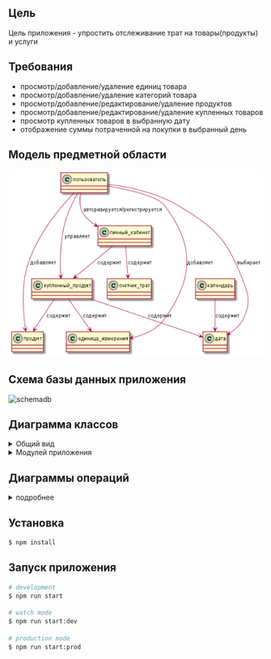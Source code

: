 ## Цель

Цель приложения - упростить отслеживание трат на товары(продукты) и услуги

## Требования

- просмотр/добавление/удаление единиц товара
- просмотр/добавление/удаление категорий товара
- просмотр/добавление/редактирование/удаление продуктов
- просмотр/добавление/редактирование/удаление купленных товаров
- просмотр купленных товаров в выбранную дату
- отображение суммы потраченной на покупки в выбранный день

## Модель предметной области

<img src="out\out\diagram_model\diagram_model.png"/>

## Схема базы данных приложения

![schemadb](purchased_product_schema_db.png)

## Диаграмма классов

<details>
<summary>Общий вид</summary>

![diagramm_classes](out/diagramm_classes/diagramm_classes.png)

</details>

<details>
<summary>Модулей приложения</summary>

### Диаграмма классов модуля prisma

![schemadb](out/src/prisma/prisma/prisma.png)

### Диаграмма классов модуля auth

![auth_module](out/src/auth/auth/auth.png)

### Диаграмма классов модуля user

![user_module](out/src/user/user/user.png)

### Диаграмма классов модуля measurement-unit

![measurement_unit](out/src/measurement-unit/measurement-unit/MeasurementUnit.png)

### Диаграмма классов модуля product

![product](out/src/product/product/product.png)

### Диаграмма классов модуля purchased-product

![purchased_product](out/src/purchased-product/purchased_product/purchased_product.png)

</details>

## Диаграммы операций

<details>
<summary>подробнее</summary>

#### Заинтересованные стороны

1. Пользователь - чтобы отслеживать свои траты

### Зарегистрироваться

#### Пред.условия:

#### Пост.условия:

1. Пользователь зарегистрирован

![register](/src/diagrams_operations/diagrams_operations_img/register.png)

### Войти в систему

#### Пред.условия:

1. Пользователь зарегистрирован

#### Пост.условия:

1. Пользовател вошел в систему

![login](/src/diagrams_operations/diagrams_operations_img/logIn.png)

### Добавить новую категорию

#### Пред.условия:

1. Пользователь зарегистрирован
2. Добавляемой категории нет в системе

#### Пост.условия:

1. Добавлена новая категория

![add_category](/src/diagrams_operations/diagrams_operations_img/add_category.png)

### Добавить новую единицу измерения

#### Пред.условия:

1. Пользователь зарегистрирован
2. Добавляемой еденицы измерения нет в системе

#### Пост.условия:

1. Добавлена новая единица измерения

![add_measurement_unit](/src/diagrams_operations/diagrams_operations_img/add_measurement_unit.png)

### Добавить новый продукт

#### Пред.условия:

1. Пользователь зарегистрирован
2. Добавляемого продукта нет в системе

#### Пост.условия:

1. Добавлен новый продукт

![add_product](/src/diagrams_operations/diagrams_operations_img/add_product.png)

### Добавить запись о купленном продукте

#### Пред.условия:

1. Пользователь зарегистрирован

#### Пост.условия:

1. Добавлена запись о купленном продукте

![add_purchased_product](/src/diagrams_operations/diagrams_operations_img/add_purchased_product.png)

### Удалить категорию

#### Пред.условия:

1. Пользователь зарегистрирован
2. Нет добавленных продуктов для выбранной категории
3. Пользователь является администратором

#### Пост.условия:

1. Категория удалена

![delete_category](/src/diagrams_operations/diagrams_operations_img/delete_category.png)

### Удалить единицу измерения

#### Пред.условия:

1. Пользователь зарегистрирован
2. Нет добавленных продуктов для выбранной единицы измерения
3. Пользователь является администратором

#### Пост.условия:

1. Еденица измерения удалена

![delete_measurement_unit](/src/diagrams_operations/diagrams_operations_img/delete_measurement_unit.png)

### Удалить продукт

#### Пред.условия:

1. Пользователь зарегистрирован
2. Нет записей о добавленных продуктах для удаляемого продукта
3. Пользователь является администратором

#### Пост.условия:

1. Продукт удален

![delete_product](/src/diagrams_operations/diagrams_operations_img/delete_product.png)

### Удалить купленный продукт

#### Пред.условия:

1. Пользователь зарегистрирован

#### Пост.условия:

1. Купленный продукт удален

![delete_purchased_product](/src/diagrams_operations/diagrams_operations_img/delete_purchased_product.png)

### Редактирование категории

#### Пред.условия:

1. Пользователь зарегистрирован
2. Категория существует

#### Пост.условия:

1. Категория отредактирована

![edit_category](/src/diagrams_operations/diagrams_operations_img/edit_category.png)

### Редактирование продукта

#### Пред.условия:

1. Пользователь зарегистрирован
2. Продукт существует
3. Пользователь является администратором

#### Пост.условия:

1. Продукт отредактирован

![edit_product](/src/diagrams_operations/diagrams_operations_img/edit_product.png)

### Редактирование купленного продукта

#### Пред.условия:

1. Пользователь зарегистрирован
2. Продукт существует
3. Пользователь редактирует свой купленный продукт

#### Пост.условия:

1. Купленный продукт отредактирован

![edit_purchased_product](/src/diagrams_operations/diagrams_operations_img/edit_purchased_product.png)

### Получить список категорий

#### Пред.условия:

1. Пользователь зарегистрирован

#### Пост.условия:

1. Список категорий

![get_categories](/src/diagrams_operations/diagrams_operations_img/get_categories.png)

### Получить список едениц измерения

#### Пред.условия:

1. Пользователь зарегистрирован

#### Пост.условия:

1. Список едениц измерения

![get_measurement_units](/src/diagrams_operations/diagrams_operations_img/get_measurement_units.png)

### Получить список продуктов

#### Пред.условия:

1. Пользователь зарегистрирован

#### Пост.условия:

1. Список продуктов

![get_products](/src/diagrams_operations/diagrams_operations_img/get_products.png)

### Получить список купленных продуктов в выбранную дату

#### Пред.условия:

1. Пользователь зарегистрирован

#### Пост.условия:

1. Список купленных продуктов в выбранную дату

![get_purchased_products_by_date](/src/diagrams_operations/diagrams_operations_img/get_purchased_products_by_date.png)

</details>

## Установка

```bash
$ npm install
```

## Запуск приложения

```bash
# development
$ npm run start

# watch mode
$ npm run start:dev

# production mode
$ npm run start:prod
```
